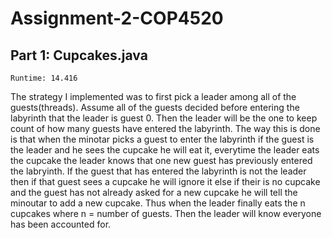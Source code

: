 # Assignment-2-COP4520

## Part 1: Cupcakes.java

```
Runtime: 14.416
```

The strategy I implemented was to first pick a leader among all of the guests(threads). Assume all of the guests decided before entering the labyrinth that the leader
is guest 0. Then the leader will be the one to keep count of how many guests have entered the labyrinth. The way this is done is that when the minotar picks a guest to enter 
the labyrinth if the guest is the leader and he sees the cupcake he will eat it, everytime the leader eats the cupcake the leader knows that one new guest has previously entered the labryinth.
If the guest that has entered the labyrinth is not the leader then if that guest sees a cupcake he will ignore it else if their is no cupcake and the guest has not already asked for a new cupcake he will tell the minoutar to add
a new cupcake. Thus when the leader finally eats the n cupcakes where n = number of guests. Then the leader will know everyone has been accounted for.

 
